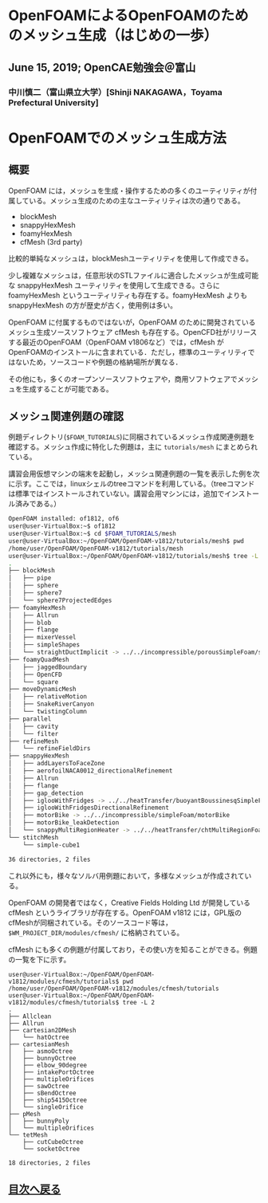 # OpenFOAMによるOpenFOAMのためのメッシュ生成（はじめの一歩）
## June 15, 2019; OpenCAE勉強会＠富山
### 中川慎二（富山県立大学）[Shinji NAKAGAWA，Toyama Prefectural University]  


# OpenFOAMでのメッシュ生成方法

## 概要

OpenFOAM には，メッシュを生成・操作するための多くのユーティリティが付属している。メッシュ生成のための主なユーティリティは次の通りである。

- blockMesh
- snappyHexMesh
- foamyHexMesh
- cfMesh (3rd party)

比較的単純なメッシュは，blockMeshユーティリティを使用して作成できる。

少し複雑なメッシュは，任意形状のSTLファイルに適合したメッシュが生成可能な snappyHexMesh ユーティリティを使用して生成できる。さらに foamyHexMesh というユーティリティも存在する。foamyHexMesh よりも snappyHexMesh の方が歴史が古く，使用例は多い。

OpenFOAM に付属するものではないが，OpenFOAM のために開発されているメッシュ生成ソースソフトウェア cfMesh も存在する。OpenCFD社がリリースする最近のOpenFOAM（OpenFOAM v1806など）では，cfMesh がOpenFOAMのインストールに含まれている．ただし，標準のユーティリティではないため，ソースコードや例題の格納場所が異なる．

その他にも，多くのオープンソースソフトウェアや，商用ソフトウェアでメッシュを生成することが可能である。


## メッシュ関連例題の確認

例題ディレクトリ(`$FOAM_TUTORIALS`)に同梱されているメッシュ作成関連例題を確認する。メッシュ作成に特化した例題は，主に `tutorials/mesh` にまとめられている。

講習会用仮想マシンの端末を起動し，メッシュ関連例題の一覧を表示した例を次に示す。ここでは，linuxシェルのtreeコマンドを利用している。（treeコマンドは標準ではインストールされていない。講習会用マシンには，追加でインストール済みである。）

``` bash
OpenFOAM installed: of1812, of6
user@user-VirtualBox:~$ of1812 
user@user-VirtualBox:~$ cd $FOAM_TUTORIALS/mesh
user@user-VirtualBox:~/OpenFOAM/OpenFOAM-v1812/tutorials/mesh$ pwd
/home/user/OpenFOAM/OpenFOAM-v1812/tutorials/mesh
user@user-VirtualBox:~/OpenFOAM/OpenFOAM-v1812/tutorials/mesh$ tree -L 2
.
├── blockMesh
│   ├── pipe
│   ├── sphere
│   ├── sphere7
│   └── sphere7ProjectedEdges
├── foamyHexMesh
│   ├── Allrun
│   ├── blob
│   ├── flange
│   ├── mixerVessel
│   ├── simpleShapes
│   └── straightDuctImplicit -> ../../incompressible/porousSimpleFoam/straightDuctImplicit
├── foamyQuadMesh
│   ├── jaggedBoundary
│   ├── OpenCFD
│   └── square
├── moveDynamicMesh
│   ├── relativeMotion
│   ├── SnakeRiverCanyon
│   └── twistingColumn
├── parallel
│   ├── cavity
│   └── filter
├── refineMesh
│   └── refineFieldDirs
├── snappyHexMesh
│   ├── addLayersToFaceZone
│   ├── aerofoilNACA0012_directionalRefinement
│   ├── Allrun
│   ├── flange
│   ├── gap_detection
│   ├── iglooWithFridges -> ../../heatTransfer/buoyantBoussinesqSimpleFoam/iglooWithFridges
│   ├── iglooWithFridgesDirectionalRefinement
│   ├── motorBike -> ../../incompressible/simpleFoam/motorBike
│   ├── motorBike_leakDetection
│   └── snappyMultiRegionHeater -> ../../heatTransfer/chtMultiRegionFoam/snappyMultiRegionHeater
└── stitchMesh
    └── simple-cube1

36 directories, 2 files
```

これ以外にも，様々なソルバ用例題において，多様なメッシュが作成されている。  

OpenFOAM の開発者ではなく，Creative Fields Holding Ltd が開発している cfMesh というライブラリが存在する。OpenFOAM v1812 には，GPL版のcfMeshが同梱されている。そのソースコード等は，`$WM_PROJECT_DIR/modules/cfmesh/` に格納されている。

cfMesh にも多くの例題が付属しており，その使い方を知ることができる。例題の一覧を下に示す。

```
user@user-VirtualBox:~/OpenFOAM/OpenFOAM-v1812/modules/cfmesh/tutorials$ pwd
/home/user/OpenFOAM/OpenFOAM-v1812/modules/cfmesh/tutorials
user@user-VirtualBox:~/OpenFOAM/OpenFOAM-v1812/modules/cfmesh/tutorials$ tree -L 2
.
├── Allclean
├── Allrun
├── cartesian2DMesh
│   └── hatOctree
├── cartesianMesh
│   ├── asmoOctree
│   ├── bunnyOctree
│   ├── elbow_90degree
│   ├── intakePortOctree
│   ├── multipleOrifices
│   ├── sawOctree
│   ├── sBendOctree
│   ├── ship5415Octree
│   └── singleOrifice
├── pMesh
│   ├── bunnyPoly
│   └── multipleOrifices
└── tetMesh
    ├── cutCubeOctree
    └── socketOctree

18 directories, 2 files
```


## [目次へ戻る](index_j.md)